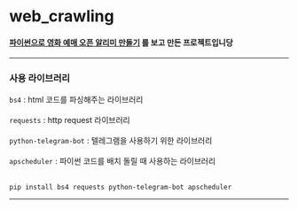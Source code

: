 # web_crawling
#### [파이썬으로 영화 예매 오픈 알리미 만들기](https://www.inflearn.com/course/%EC%98%81%ED%99%94%EC%98%88%EB%A7%A4-%ED%8C%8C%EC%9D%B4%EC%8D%AC/lecture/20899) 를 보고 만든 프로젝트입니당
---

### 사용 라이브러리
`bs4` : html 코드를 파싱해주는 라이브러리<br><br>
`requests` : http request 라이브러리<br><br>
`python-telegram-bot` : 텔레그램을 사용하기 위한 라이브러리<br><br>
`apscheduler` : 파이썬 코드를 배치 돌릴 때 사용하는 라이브러리<br><br>

```
pip install bs4 requests python-telegram-bot apscheduler
```
---
